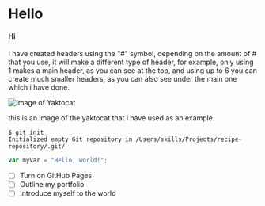 # Hello

#### Hi

I have created headers using the "#" symbol, depending on the amount of # that you use, it will make a different type of header, for example, only using 1 makes a main header, as you can see at the top, and using up to 6 you can create much smaller headers, as you can also see under the main one which i have done.

![Image of Yaktocat](https://octodex.github.com/images/yaktocat.png)

this is an image of the yaktocat that i have used as an example.

```
$ git init
Initialized empty Git repository in /Users/skills/Projects/recipe-repository/.git/
```

``` javascript
var myVar = "Hello, world!";
```

- [ ] Turn on GitHub Pages
- [ ] Outline my portfolio
- [ ] Introduce myself to the world
